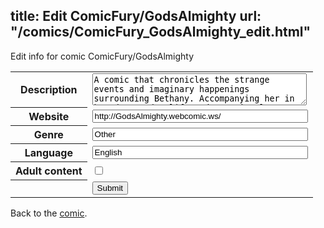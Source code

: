 title: Edit ComicFury/GodsAlmighty
url: "/comics/ComicFury_GodsAlmighty_edit.html"
---
Edit info for comic ComicFury/GodsAlmighty

<form name="comic" action="http://gaepostmail.appspot.com/comic/" method="post">
<table class="comicinfo">
<tr>
<th>Description</th><td><textarea name="description" cols="40" rows="3">A comic that chronicles the strange events and imaginary happenings surrounding Bethany. Accompanying her in her day-to-day life and occasional flights of fantasy are the two Norse Gods, Freyr and Loki. If you like rainbows, sparkly things, the occasional narwhal, cookies, cakes and sexual innuendo (inYOURendo) Then by Odin, this is the comic for you. GOD DAMN I LOVE CHICKEN.</textarea></td>
</tr>
<tr>
<th>Website</th><td><input type="text" name="url" value="http://GodsAlmighty.webcomic.ws/" size="40"/></td>
</tr>
<tr>
<th>Genre</th><td><input type="text" name="genre" value="Other" size="40"/></td>
</tr>
<tr>
<th>Language</th><td><input type="text" name="language" value="English" size="40"/></td>
</tr>
<tr>
<th>Adult content</th><td><input type="checkbox" name="adult" value="adult" /></td>
</tr>
<tr>
<th></th><td>
<input type="hidden" name="comic" value="ComicFury_GodsAlmighty" />
<input type="submit" name="submit" value="Submit" />
</td>
</tr>
</table>
</form>

Back to the [comic](ComicFury_GodsAlmighty.html).
